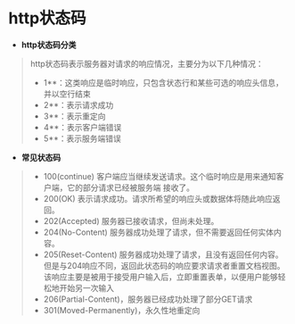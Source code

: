 # http状态码
* __http状态码分类__

>   http状态码表示服务器对请求的响应情况，主要分为以下几种情况：
>   * 1**：这类响应是临时响应，只包含状态行和某些可选的响应头信息，并以空行结束
>   * 2**：表示请求成功
>   * 3**：表示重定向
>   * 4**：表示客户端错误
>   * 5**：表示服务端错误

* __常见状态码__
>   * 100(continue)
>     客户端应当继续发送请求。这个临时响应是用来通知客户端，它的部分请求已经被服务端		   接收了。
>   * 200(OK)
>     表示请求成功。请求所希望的响应头或数据体将随此响应返回。
>   * 202(Accepted)
>     服务器已接收请求，但尚未处理。
>   * 204(No-Content)
>     服务器成功处理了请求，但不需要返回任何实体内容。
>   * 205(Reset-Content)
>     服务器成功处理了请求，且没有返回任何内容。但是与204响应不同，返回此状态码的响应要求请求者重置文档视图。该响应主要是被用于接受用户输入后，立即重置表单，以便用户能够轻松地开始另一次输入
>   * 206(Partial-Content)，服务器已经成功处理了部分GET请求
>   * 301(Moved-Permanently)，永久性地重定向